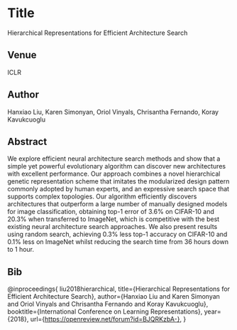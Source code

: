 # Title
Hierarchical Representations for Efficient Architecture Search

## Venue
ICLR

## Author
Hanxiao Liu, Karen Simonyan, Oriol Vinyals, Chrisantha Fernando, Koray Kavukcuoglu

## Abstract
We explore efficient neural architecture search methods and show that a simple yet powerful evolutionary algorithm can discover new architectures with excellent performance. Our approach combines a novel hierarchical genetic representation scheme that imitates the modularized design pattern commonly adopted by human experts, and an expressive search space that supports complex topologies. Our algorithm efficiently discovers architectures that outperform a large number of manually designed models for image classification, obtaining top-1 error of 3.6% on CIFAR-10 and 20.3% when transferred to ImageNet, which is competitive with the best existing neural architecture search approaches. We also present results using random search, achieving 0.3% less top-1 accuracy on CIFAR-10 and 0.1% less on ImageNet whilst reducing the search time from 36 hours down to 1 hour.

## Bib
@inproceedings{
liu2018hierarchical,
title={Hierarchical Representations for Efficient Architecture Search},
author={Hanxiao Liu and Karen Simonyan and Oriol Vinyals and Chrisantha Fernando and Koray Kavukcuoglu},
booktitle={International Conference on Learning Representations},
year={2018},
url={https://openreview.net/forum?id=BJQRKzbA-},
}